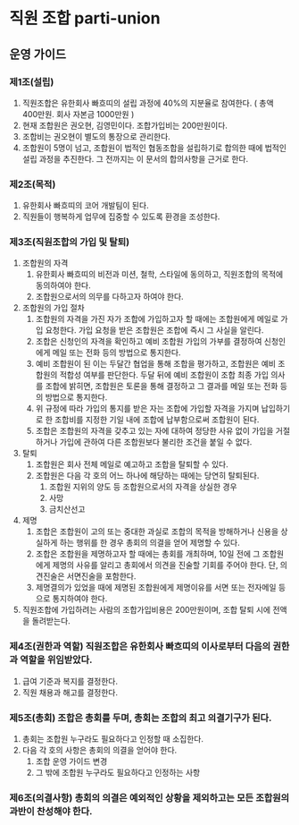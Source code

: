 # 직원 조합 parti-union

## 운영 가이드

### 제1조(설립)
1. 직원조합은 유한회사 빠흐띠의 설립 과정에 40%의 지분율로 참여한다. ( 총액 400만원. 회사 자본금 1000만원 )
2. 현재 조합원은 권오현, 김영민이다. 조합가입비는 200만원이다.
3. 조합비는 권오현이 별도의 통장으로 관리한다.
4. 조합원이 5명이 넘고, 조합원이 법적인 협동조합을 설립하기로 합의한 때에 법적인 설립 과정을 추진한다. 그 전까지는 이 문서의 합의사항을 근거로 한다.


### 제2조(목적)
1. 유한회사 빠흐띠의 코어 개발팀이 된다.
2. 직원들이 행복하게 업무에 집중할 수 있도록 환경을 조성한다.


### 제3조(직원조합의 가입 및 탈퇴)
1. 조합원의 자격
    1. 유한회사 빠흐띠의 비전과 미션, 철학, 스타일에 동의하고, 직원조합의 목적에 동의하여야 한다.
    2. 조합원으로서의 의무를 다하고자 하여야 한다.
2. 조합원의 가입 절차
    1. 조합원의 자격을 가진 자가 조합에 가입하고자 할 때에는 조합원에게 메일로 가입 요청한다. 가입 요청을 받은 조합원은 조합에 즉시 그 사실을 알린다.
    2. 조합은 신청인의 자격을 확인하고 예비 조합원 가입의 가부를 결정하여 신청인에게 메일 또는 전화 등의 방법으로 통지한다.
    3. 예비 조합원이 된 이는 두달간 협업을 통해 조합을 평가하고, 조합원은 예비 조합원의 적합성 여부를 판단한다. 두달 뒤에 예비 조합원이 조합 최종 가입 의사를 조합에 밝히면, 조합원은 토론을 통해 결정하고 그 결과를 메일 또는 전화 등의 방법으로 통지한다.
    4. 위 규정에 따라 가입의 통지를 받은 자는 조합에 가입할 자격을 가지며 납입하기로 한 조합비를 지정한 기일 내에 조합에 납부함으로써 조합원이 된다.
    5. 조합은 조합원의 자격을 갖추고 있는 자에 대하여 정당한 사유 없이 가입을 거절하거나 가입에 관하여 다른 조합원보다 불리한 조건을 붙일 수 없다.
3. 탈퇴
    1. 조합원은 회사 전체 메일로 예고하고 조합을 탈퇴할 수 있다.
    2. 조합원은 다음 각 호의 어느 하나에 해당하는 때에는 당연히 탈퇴된다.
        1. 조합원 지위의 양도 등 조합원으로서의 자격을 상실한 경우
        2. 사망
        3. 금치산선고
4. 제명
    1. 조합은 조합원이 고의 또는 중대한 과실로 조합의 목적을 방해하거나 신용을 상실하게 하는 행위를 한 경우 총회의 의결을 얻어 제명할 수 있다.
    2. 조합은 조합원을 제명하고자 할 때에는 총회를 개최하며, 10일 전에 그 조합원에게 제명의 사유를 알리고 총회에서 의견을 진술할 기회를 주어야 한다. 단, 의견진술은 서면진술을 포함한다.
    3. 제명결의가 있었을 때에 제명된 조합원에게 제명이유를 서면 또는 전자메일 등으로 통지하여야 한다.
5. 직원조합에 가입하려는 사람의 조합가입비용은 200만원이며, 조합 탈퇴 시에 전액을 돌려받는다.


### 제4조(권한과 역할) 직원조합은 유한회사 빠흐띠의 이사로부터 다음의 권한과 역할을 위임받았다.
1. 급여 기준과 복지를 결정한다.
2. 직원 채용과 해고를 결정한다.


### 제5조(총회) 조합은 총회를 두며, 총회는 조합의 최고 의결기구가 된다.
1. 총회는 조합원 누구라도 필요하다고 인정할 때 소집한다.
2. 다음 각 호의 사항은 총회의 의결을 얻어야 한다.
    1. 조합 운영 가이드 변경
    2. 그 밖에 조합원 누구라도 필요하다고 인정하는 사항


### 제6조(의결사항) 총회의 의결은 예외적인 상황을 제외하고는 모든 조합원의 과반이 찬성해야 한다.
